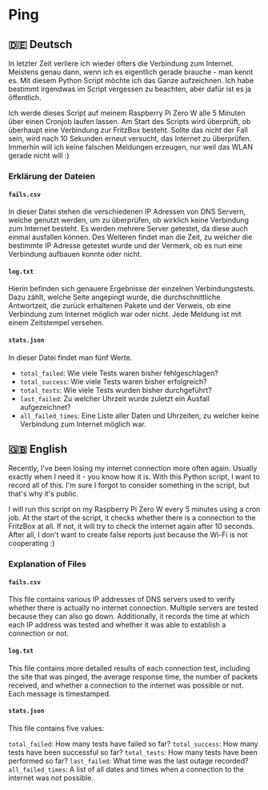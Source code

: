 # Ping

## 🇩🇪 Deutsch

In letzter Zeit verliere ich wieder öfters die Verbindung zum Internet. Meistens genau dann, wenn ich es eigentlich 
gerade brauche - man kennt es. Mit diesem Python Script möchte ich das Ganze aufzeichnen. Ich habe bestimmt irgendwas
im Script vergessen zu beachten, aber dafür ist es ja öffentlich. 

Ich werde dieses Script auf meinem Raspberry Pi Zero W alle 5 Minuten über einen Cronjob laufen lassen. Am Start des
Scripts wird überprüft, ob überhaupt eine Verbindung zur FritzBox besteht. Sollte das nicht der Fall sein, wird nach 10
Sekunden erneut versucht, das Internet zu überprüfen. Immerhin will ich keine falschen Meldungen erzeugen, nur weil
das WLAN gerade nicht will :)


### Erklärung der Dateien

#### `fails.csv`

In dieser Datei stehen die verschiedenen IP Adressen von DNS Servern, welche genutzt werden, um zu überprüfen, ob
wirklich keine Verbindung zum Internet besteht. Es werden mehrere Server getestet, da diese auch einmal ausfallen 
können. Des Weiteren findet man die Zeit, zu welcher die bestimmte IP Adresse getestet wurde und der Vermerk, ob es nun
eine Verbindung aufbauen konnte oder nicht.


#### `log.txt`

Hierin befinden sich genauere Ergebnisse der einzelnen Verbindungstests. Dazu zählt, welche Seite angepingt wurde, die 
durchschnittliche Antwortzeit, die zurück erhaltenen Pakete und der Verweis, ob eine Verbindung zum Internet möglich
war oder nicht. Jede Meldung ist mit einem Zeitstempel versehen.


#### `stats.json`

In dieser Datei findet man fünf Werte.

- `total_failed`: Wie viele Tests waren bisher fehlgeschlagen?
- `total_success`: Wie viele Tests waren bisher erfolgreich?
- `total_tests`: Wie viele Tests wurden bisher durchgeführt?
- `last_failed`: Zu welcher Uhrzeit wurde zuletzt ein Ausfall aufgezeichnet?
- `all_failed_times`: Eine Liste aller Daten und Uhrzeiten, zu welcher keine Verbindung zum Internet möglich war.


## 🇬🇧 English

Recently, I've been losing my internet connection more often again. Usually exactly when I need it - you know how it is.
With this Python script, I want to record all of this. I'm sure I forgot to consider something in the script, but that's
why it's public.

I will run this script on my Raspberry Pi Zero W every 5 minutes using a cron job. At the start of the script, it checks
whether there is a connection to the FritzBox at all. If not, it will try to check the internet again after 10 seconds. 
After all, I don't want to create false reports just because the Wi-Fi is not cooperating :)


### Explanation of Files

#### `fails.csv`

This file contains various IP addresses of DNS servers used to verify whether there is actually no internet connection.
Multiple servers are tested because they can also go down. Additionally, it records the time at which each IP address 
was tested and whether it was able to establish a connection or not.


#### `log.txt`

This file contains more detailed results of each connection test, including the site that was pinged, the average 
response time, the number of packets received, and whether a connection to the internet was possible or not. Each 
message is timestamped.


#### `stats.json`

This file contains five values:

`total_failed`: How many tests have failed so far?
`total_success`: How many tests have been successful so far?
`total_tests`: How many tests have been performed so far?
`last_failed`: What time was the last outage recorded?
`all_failed_times`: A list of all dates and times when a connection to the internet was not possible.
